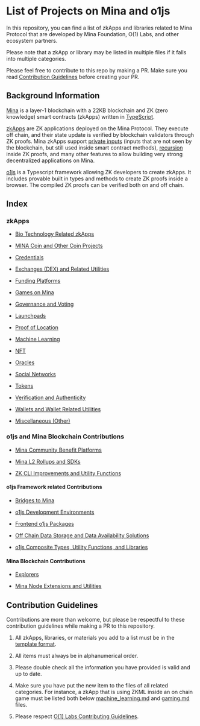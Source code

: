 # List of Projects on Mina and o1js

In this repository, you can find a list of zkApps and libraries related to Mina Protocol that are developed by Mina Foundation, O(1) Labs, and other ecosystem partners.

Please note that a zkApp or library may be listed in multiple files if it falls into multiple categories.

Please feel free to contribute to this repo by making a PR. Make sure you read [Contribution Guidelines](/README.md#contribution-guidelines) before creating your PR.

## Background Information

[Mina](https://minaprotocol.com/) is a layer-1 blockchain with a 22KB blockchain and ZK (zero knowledge) smart contracts (zkApps) written in [TypeScript](https://www.typescriptlang.org/).

[zkApps](https://docs.minaprotocol.com/zkapps) are ZK applications deployed on the Mina Protocol. They execute off chain, and their state update is verified by blockchain validators through ZK proofs. Mina zkApps support [private inputs](https://docs.minaprotocol.com/zkapps/o1js/smart-contracts#public-and-private-inputs) (inputs that are not seen by the blockchain, but still used inside smart contract methods), [recursion](https://docs.minaprotocol.com/zkapps/o1js/recursion) inside ZK proofs, and many other features to allow building very strong decentralized applications on Mina.

[o1js](https://www.npmjs.com/package/o1js) is a Typescript framework allowing ZK developers to create zkApps. It includes provable built in types and methods to create ZK proofs inside a browser. The compiled ZK proofs can be verified both on and off chain.

## Index

### zkApps

- [Bio Technology Related zkApps](/zkapps/biotech.md)

- [MINA Coin and Other Coin Projects](/zkapps/coin.md)

- [Credentials](/zkapps/credentials.md)

- [Exchanges (DEX) and Related Utilities](/zkapps/exchange.md)

- [Funding Platforms](/zkapps/funding.md)

- [Games on Mina](/zkapps/gaming.md)

- [Governance and Voting](zkapps/governance.md)

- [Launchpads](zkapps/launchpad.md)

- [Proof of Location](zkapps/location.md)

- [Machine Learning](zkapps/machine_learning.md)

- [NFT](/zkapps/nft.md)

- [Oracles](/zkapps/oracle.md)

- [Social Networks](/zkapps/social.md)

- [Tokens](/zkapps/token.md)

- [Verification and Authenticity](/zkapps/verification.md)

- [Wallets and Wallet Related Utilities](/zkapps/wallet.md)

- [Miscellaneous (Other)](zkapps/miscellaneous.md)

### o1js and Mina Blockchain Contributions

- [Mina Community Benefit Platforms](/libraries/platforms.md)

- [Mina L2 Rollups and SDKs](/libraries/rollups.md)

- [ZK CLI Improvements and Utility Functions](/libraries/zkcli.md)

#### o1js Framework related Contributions

- [Bridges to Mina](/libraries/o1js/bridge.md)

- [o1js Development Environments](/libraries/o1js/environment.md)

- [Frontend o1js Packages](/libraries/o1js/frontend.md)

- [Off Chain Data Storage and Data Availability Solutions](/libraries/o1js/storage.md)

- [o1js Composite Types, Utility Functions, and Libraries](/libraries/o1js/utilility.md)

#### Mina Blockchain Contributions

- [Explorers](/libraries/mina/explorer.md)

- [Mina Node Extensions and Utilities](/libraries/mina/node.md)

## Contribution Guidelines

Contributions are more than welcome, but please be respectful to these contribution guidelines while making a PR to this repository.

1. All zkApps, libraries, or materials you add to a list must be in the [template format](/template.md).

2. All items must always be in alphanumerical order.

3. Please double check all the information you have provided is valid and up to date.

4. Make sure you have put the new item to the files of all related categories. For instance, a zkApp that is using ZKML inside an on chain game must be listed both below [machine_learning.md](/zkapps/machine_learning.md) and [gaming.md](/zkapps/gaming.md) files.

5. Please respect [O(1) Labs Contributing Guidelines](https://github.com/o1-labs/o1js/blob/main/CONTRIBUTING.md).